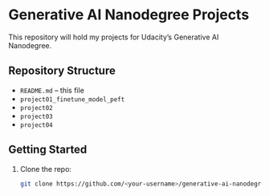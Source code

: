 # Generative AI Nanodegree Projects

This repository will hold my projects for Udacity’s Generative AI Nanodegree.  

## Repository Structure

- `README.md` – this file  
- `project01_finetune_model_peft`
- `project02`
- `project03`
- `project04`

## Getting Started

1. Clone the repo:  
   ```bash
   git clone https://github.com/<your-username>/generative-ai-nanodegree.git
